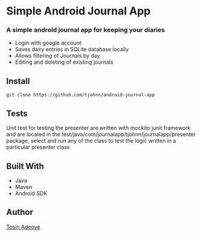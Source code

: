# Simple Android Journal App
### A simple android journal app for keeping your diaries
- Login with google account
- Saves dairy entries in SQLite database locally
- Allows filtering of Journals by day
- Editing and deleting of existing journals

## Install
```
git clone https://github.com/tjohnn/android-journal-app
```

## Tests
Unit test for testing the presenter are written with mockito junit framework and
are located in the test/java/com/journalapp/tjohnn/journalapp/presenter package, select and run any
of the class to test the logic written in a particular presenter class

## Built With
- Java
- Maven
- Android SDK

## Author

[Tosin Adeoye](https://github.com/tjohnn "tjohnn")

